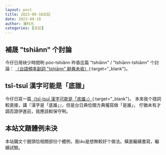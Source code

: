 ```yaml
---
layout: post
title: 2023-09-18日記
date: 2023-09-18
author: 潘科元
categories: [日記]
---
```


## 補晟 "tshiānn" 个討論

今仔日用袂少時間咧 póo-tshiânn 昨昏迄篇 "tshiānn" / "tshiānn-tshiānn" 个討論：
[〈台語頻率副詞 "tshiānn" 辭典未收〉](/posts/頻率副詞tshiann7/){:target="_blank"}。

## tsī-tsuī 漢字可能是「底誰」

今仔日寫一篇[〈tsī-tsuī 漢字可能是「底誰」〉](/posts/tsi7-tsui7漢字是底誰/){:target="_blank"}。
本來我个措詞較直接，講『漢字是「底誰」』，但是台日典佮閩方典攏寫做「是誰」，
佇猶未有才調否證伊進前，我應該較保守咧。

## 本站文題體例未決

本站鋪文个題頭佮相關部份个體例，我iáu是想無較好个做法。橫直繼續書寫，繼續試驗。
